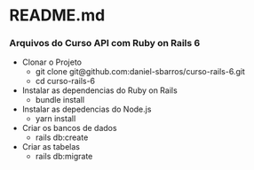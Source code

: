 <h1>README.md</h1>

<h3>Arquivos do Curso API com Ruby on Rails 6</h3>

<ul>
<li>
    Clonar o Projeto
    <ul>
        <li>
        git clone git@github.com:daniel-sbarros/curso-rails-6.git
        </li>
        <li>
        cd curso-rails-6
        </li>
    </ul>
</li>

<li>Instalar as dependencias do Ruby on Rails
    <ul><li>bundle install</li></ul>
</li>

<li>Instalar as depedencias do Node.js
    <ul><li>yarn install</li></ul>
</li>

<li>Criar os bancos de dados
    <ul><li>rails db:create</li></ul>
</li>

<li>Criar as tabelas
    <ul><li>rails db:migrate</li></ul>
</li>
</ul>